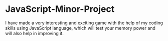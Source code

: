 # JavaScript-Minor-Project
I have made a very interesting and exciting game with the help of my coding skills using JavaScript language, which will test your memory power and will also help in improving it.
